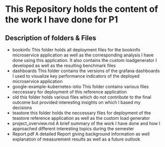 # This Repository holds the content of the work I have done for P1

## Description of folders & Files
- bookinfo
	This folder holds all deployment files for the bookinfo microservice application as well as the corresponding analysis I have done using this application.
	It also contains the custom loadgenerator I developed as well as the resulting benchmark files
- dashboards
	This folder contains the versions of the grafana dashboards I used to visualize key performance indicators of the deployed microservice application
- google-example-kubernetes-istio
	This folder contains various files neccessary for deployment of this reference application
- old 
	this folder holds various files which do not contribute to the final outcome but provided interesting insights on which I based my decisions
- teastore
	this folder holds the neccessary files for deployment of the teastore reference application as well as the custom load generator
- project_overview.md
	A brief summary of the work I have done and how I approached different interesting topics during the semester
- Report.pdf
	A detailed Report giving background information as well explanation of measurement results as well as a future outlook	
